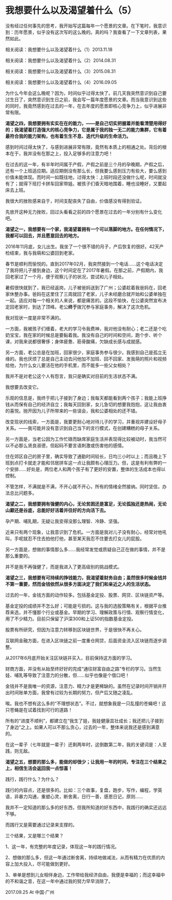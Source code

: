 # 我想要什么以及渴望着什么（5）

没有经过任何事先的思考，我开始写这篇每年一个愿景的文章。在下笔时，我意识到：历年愿景，似乎没有这次写的这么晚的。真的吗？我查看了一下文章列表，果然如此。

相关阅读：我想要什么以及渴望着什么（1）2013.11.18

相关阅读：我想要什么以及渴望着什么（2）2014.08.31

相关阅读：我想要什么以及渴望着什么（3）2015.08.31

相关阅读：我想要什么以及渴望着什么（4）2016.09.05

为什么今年会这么晚呢？因为，时间似乎过得太快了。前几天我突然意识到自己要过生日了，突然意识到生日之前，我会写一篇年度愿景的文章。而当我意识到这些的同时，我竟然感到在过去的一年，在去年度的愿景即核心竞争力上，似乎进展非常有限。

**渴望之四，我想要拥有实实在在的能力，——是自己切实把握着并能看清楚用得好的；我渴望着打造强大的核心竞争力，它是属于我的独一无二的能力集群，它有着最符合我的能力架构，也有着生生不息、迭代升级的生命活力。**

感到时间过得太快了，与感到进展非常有限，竟然有本质上的相通之处。背后的根本在于，我并没有在那之上，投入足够多的注意力吧！

在过去的这一年，有半年时间属于产假，产假之前是三个月的孕晚期，产假之后，还有一个上班适应期。适应期倒没有那么长，但我要么感到压力有些大，要么感到价值未能体现。而时间一如既往地，过得太快：上班时段还没做什么呢，时间就没有了；就得下班打卡拼车回家带娃。被孩子们昏天暗地围着，睡也没睡好，又要起床去上班。

我很大的挫败感来自于，时间支配丧失了自由，价值感没有得到验证。

先放开这种无力挫败，回过头看看之前的四个愿景在过去的一年分别有什么变化吧。

**渴望之一，我想要有一个家，我渴望着拥有一个可以落脚的地方。在任何情况下，我都可以回去，并且愿意回去的地方。**

2016年11月底，女儿出生。我坐了一个很不错的月子，产后恢复的很好。42天产检结束，我与我萌和公婆回到老家。

春节是顺利而愉悦的。直到2017年02月，我突然接到一个电话……这个电话决定了我将把儿子接到身边，这个时间定在了2017年暑假。在那之前，产假期内，我回老家过了一个月，便于观察儿子的状况，尝试和儿子相处。

暑假很快就到了，我已经返岗，儿子被爸妈送到了广州；公婆趁着我爸妈在，回老家休整办事。爸妈在这里住了三周就回了老家，儿子未经磨合就开始和公婆单独在一起。适应对每一个相关的人来说，都是痛苦的。这段不愉快，在公婆突然宣布决定回老家时，到达了顶峰。老公**终于**拨冗参与家庭事务，解决了这次危机。

我对现状一度是非常不满的。

一方面，我被孩子们缠着，老大的学习令我费神，我对他没有耐心；老二还是个吃奶宝宝，我在家的时候总是要黏着我。我没有自己的时间和空间，跑个步、听个课，对我来说都很奢侈；身体疲惫、筋骨酸痛，欠缺成长感与成就感。

另一方面，老公总是在加班，回家很少，家庭事务参与很少。我感到自己是孤立无缘的。我也厌烦了总是自己主动去问他加不加班、回不回家、发我萌的照片和视频给他，为什么女儿要活在他的手机里，而不能多一些父女相处？

我并不是对老公这个人有怨言，我只是确实对目前的生活状态不满。

我想要去改变它。

乐观的信息是，我终于把儿子接到了身边；我每天都能看到两个孩子；我能上班挣钱从而保有自己的经济自立；我每天回到家，女儿急切的想要我抱抱，这让我由衷的喜悦。抛开因为儿子所带来的一些误会，我和公婆相处的还不错。

改变现状的线索，一方面是，我要更耐心地对待儿子的学习，并重视并建设好母子关系。——我可能并没有意识到自己当下的言行模式，在创建糟糕的母子关系。

另一方面是，当老公因为工作忙碌而缺席家庭生活并表现得比较被动时，我当然可以不必那么贤良淑德，但起码不要言语刺激或伤害他的感情。

住在郊区自己的房子里，确实导致了通勤时间较长，日均三小时以上；而且晚上下班到点打卡就走才能和邻居拼车这一点让我颇有心理压力。但，这是有利有弊的一个安排……好处是，两位老人和两个孩子有了更好的安置，整体的生活成本也得以控制。

不管怎样，不满就是不满，不开心就不开心，所有的情绪全然接纳。同时坚信，办法总比问题多。

**渴望之二，我想要拥有强健的内心，无论贫困还是富足，无论孤独还是热闹，无论山巅还是谷底，总能好好活着并往好的方向活下去。**

孕产期、哺乳期，无疑让我变得没那么理智、冷静、坚强。

近来只有两个现象，让我意识到了危机。一方面是我对儿子没有耐心，经常对他吼叫，手呢就忍不住去拍他打他，甚至某天我忍不住要去打女儿的屁股。

另一方面是，想做的事情那么多……我经常发觉或质疑自己正在做的事情，并不是那么重要的。

并不是我不再强健了，而是我进入了更高级别的挑战模式。

**渴望之三，我想要有可持续的挣钱能力，我渴望着财务自由；虽然很多时候金钱并不第一重要，然而金钱依然从很多方面决定了我们和亲近之人的生活状态。**

过去的一年，金钱方面的动作较多。包括基金定投、股票、网贷、区块链资产等。

基金定投的成绩并不怎么好；可能是亏损的。这与我的选股策略有关，根据平台推荐来选，并不懂那个行业或基金。早期的学习、理解政策与行情、观察行情变化，用了不少精力。目前只保留了沪深300和上证50的指数基金定投。

股票有所研究，但因为注意力转移到区块链世界，于是很快不再关心。

互联网金融方面，在进入区块链之前一度重仓网贷，后面资金流入区块链而逐步调整。

从2017年6月底开始关注区块链并买入，目前保持这方面的学习。

财商方面，并没有从始至终好好的完成“通往财富自由之路”专栏的学习。当然生娃、哺乳等导致了注意力的分散，但……似乎也像是个借口吧！

金钱并不是我唯一的资源，注意力、精力才是更稀缺的。虽然在记录时间开销并开出时间账单方面，我曾有过较为长期的努力，但产后又随之凌乱。

唉。我也不想有这么多的“不理想状态”。不过，就想象我是一只乱撞的苍蝇吧！这只苍蝇是在试着找到可行的道路！

所有的“进度不顺利”，都建立在“我生了娃，我娃健康茁壮成长；我还把儿子接到了身边”之上。如果人可以不那么贪心，过去的一年，整体来说我还是感到满意的。

在这一辈子（七年就是一辈子）还剩两年时，这倒数第二年，我的关键词是：人至践，则无敌。

**渴望之五，想要的那么多，能做的却很少；让我用一年的时间，专注在三个结果之上，相信生活会返回我一点惊喜！**

践行，践行什么？为什么？

践行的内容点，还是很多的。比如：三个故事，复盘，跑步，写作，编程，学英语，非暴力沟通，重塑心灵，断舍离，日行一善，感恩日记，原则……

我并不一定知道的那么多的好东西，但我所知道的好东西中，我践行的确实还远远不够。

而践行又是需要通过记录来支撑的。

三个结果，又是哪三个结果？

1、这一年，有完整的年度记录，体现这一年的践行情况。

2、想做的那么多，但这一年通过断舍离，持续地做减法，从而有精力在优质的内容上加大投入，尽可能做到更好。

3、单单是想到儿女相伴身边，工作带给我经济自由，我便是幸福的；而这幸福中的不和谐之音，在这一年中通过我的努力早早消除了。

2017.09.25 At 中国·广州